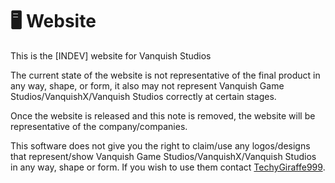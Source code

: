 # 🖥️ Website

This is the [INDEV] website for Vanquish Studios

The current state of the website is not representative of the final product in any way, shape, or form, it also may not represent Vanquish Game Studios/VanquishX/Vanquish Studios correctly at certain stages.

Once the website is released and this note is removed, the website will be representative of the company/companies.

This software does not give you the right to claim/use any logos/designs that represent/show Vanquish Game Studios/VanquishX/Vanquish Studios in any way, shape or form. If you wish to use them contact [TechyGiraffe999](https://github.com/TecEash1).
